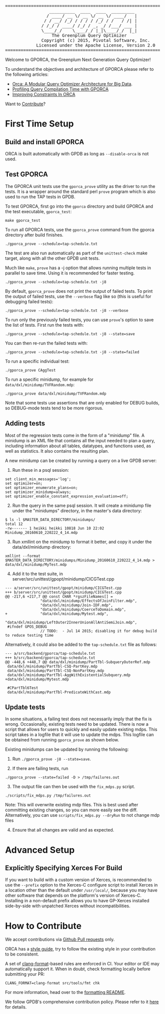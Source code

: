 <pre>
======================================================================
                 __________  ____  ____  _________
                / ____/ __ \/ __ \/ __ \/ ____/   |
               / / __/ /_/ / / / / /_/ / /   / /| |
              / /_/ / ____/ /_/ / _, _/ /___/ ___ |
              \____/_/    \____/_/ |_|\____/_/  |_|
                  The Greenplum Query Optimizer
              Copyright (c) 2015, Pivotal Software, Inc.
            Licensed under the Apache License, Version 2.0
======================================================================
</pre>

Welcome to GPORCA, the Greenplum Next Generation Query Optimizer!

To understand the objectives and architecture of GPORCA please refer to the following articles:
* [Orca: A Modular Query Optimizer Architecture for Big Data](https://content.pivotal.io/white-papers/orca-a-modular-query-optimizer-architecture-for-big-data).
* [Profiling Query Compilation Time with GPORCA](http://engineering.pivotal.io/post/orca-profiling/)
* [Improving Constraints In ORCA](http://engineering.pivotal.io/post/making-orca-smarter/)

Want to [Contribute](#contribute)?

# First Time Setup

## Build and install GPORCA

ORCA is built automatically with GPDB as long as `--disable-orca` is not used.
<a name="test"></a>

## Test GPORCA

The GPORCA unit tests use the `gporca_prove` utility as the driver to run the
tests. It is a wrapper around the standard perl `prove` program which is also
used to run the TAP tests in GPDB.

To test GPORCA, first go into the `gporca` directory and build GPORCA and the
test executable, `gporca_test`:

```
make gporca_test
```

To run all GPORCA tests, use the `gporca_prove` command from the gporca directory
after build finishes.

```
./gporca_prove --schedule=tap-schedule.txt
```

The test are also run automatically as part of the `unittest-check` make target,
along with all the other GPDB unit tests.

Much like `make`, `prove` has a -j option that allows running multiple tests in
parallel to save time. Using it is recommended for faster testing.

```
./gporca_prove --schedule=tap-schedule.txt -j8
```

By default, `gporca_prove` does not print the output of failed tests. To print the
output of failed tests, use the `--verbose` flag like so (this is
useful for debugging failed tests):

```
./gporca_prove --schedule=tap-schedule.txt -j8 --verbose
```

To run only the previously failed tests, you can use `prove`'s option to save the
list of tests. First run the tests with:
```
./gporca_prove --schedule=tap-schedule.txt -j8 --state=save
```

You can then re-run the failed tests with:
```
./gporca_prove --schedule=tap-schedule.txt -j8 --state=failed
```

To run a specific individual test:

```
./gporca_prove CAggTest
```

To run a specific minidump, for example for `data/dxl/minidump/TVFRandom.mdp`:
```
./gporca_prove data/dxl/minidump/TVFRandom.mdp
```

Note that some tests use assertions that are only enabled for DEBUG builds, so
DEBUG-mode tests tend to be more rigorous.

<a name="addtest"></a>
## Adding tests

Most of the regression tests come in the form of a "minidump" file.
A minidump is an XML file that contains all the input needed to plan a query,
including information about all tables, datatypes, and functions used, as well
as statistics. It also contains the resulting plan.

A new minidump can be created by running a query on a live GPDB server:

1. Run these in a psql session:

```
set client_min_messages='log';
set optimizer=on;
set optimizer_enumerate_plans=on;
set optimizer_minidump=always;
set optimizer_enable_constant_expression_evaluation=off;
```

2. Run the query in the same psql session. It will create a minidump file
   under the "minidumps" directory, in the master's data directory:

```
$ ls -l $MASTER_DATA_DIRECTORY/minidumps/
total 12
-rw------- 1 heikki heikki 10818 Jun 10 22:02 Minidump_20160610_220222_4_14.mdp
```

3. Run xmllint on the minidump to format it better, and copy it under the
   data/dxl/minidump directory:

```
xmllint --format $MASTER_DATA_DIRECTORY/minidumps/Minidump_20160610_220222_4_14.mdp > data/dxl/minidump/MyTest.mdp
```

4. Add it to the test suite, in server/src/unittest/gpopt/minidump/CICGTest.cpp

```
--- a/server/src/unittest/gpopt/minidump/CICGTest.cpp
+++ b/server/src/unittest/gpopt/minidump/CICGTest.cpp
@@ -217,6 +217,7 @@ const CHAR *rgszFileNames[] =
                "data/dxl/minidump/EffectsOfJoinFilter.mdp",
                "data/dxl/minidump/Join-IDF.mdp",
                "data/dxl/minidump/CoerceToDomain.mdp",
+               "data/dxl/minidump/Mytest.mdp",
                "data/dxl/minidump/LeftOuter2InnerUnionAllAntiSemiJoin.mdp",
 #ifndef GPOS_DEBUG
                // TODO:  - Jul 14 2015; disabling it for debug build to reduce testing time
```

Alternatively, it could also be added to the `tap-schedule.txt` file as follows:
```
--- a/src/backend/gporca/tap-schedule.txt
+++ b/src/backend/gporca/tap-schedule.txt
@@ -448,6 +448,7 @@ data/dxl/minidump/PartTbl-SubqueryOuterRef.mdp
 data/dxl/minidump/PartTbl-CSQ-PartKey.mdp
 data/dxl/minidump/PartTbl-CSQ-NonPartKey.mdp
 data/dxl/minidump/PartTbl-AggWithExistentialSubquery.mdp
+data/dxl/minidump/Mytest.mdp
 
 #CPartTbl6Test
 data/dxl/minidump/PartTbl-PredicateWithCast.mdp
```

<a name="updatetest"></a>
## Update tests

In some situations, a failing test does not necessarily imply that the fix is
wrong. Occasionally, existing tests need to be updated. There is now a script
that allows for users to quickly and easily update existing mdps. This script
takes in a logfile that it will use to update the mdps. This logfile can be
obtained from running `gporca_prove` as shown below.

Existing minidumps can be updated by running the following:


1. Run `./gporca_prove -j8 --state=save`.

2. If there are failing tests, run
```
./gporca_prove --state=failed -D > /tmp/failures.out
```

3. The output file can then be used with the `fix_mdps.py` script.
```
./scripts/fix_mdps.py /tmp/failures.out
```
Note: This will overwrite existing mdp files. This is best used after
committing existing changes, so you can more easily see the diff.
Alternatively, you can use `scripts/fix_mdps.py --dryRun` to not change
mdp files

4. Ensure that all changes are valid and as expected.

# Advanced Setup

## Explicitly Specifying Xerces For Build

If you want to build with a custom version of Xerces, is recommended to use the
`--prefix` option to the Xerces-C configure script to install Xerces in a
location other than the default under `/usr/local/`, because you may have other
software that depends on the platform's version of Xerces-C. Installing in a
non-default prefix allows you to have GP-Xerces installed side-by-side with
unpatched Xerces without incompatibilities.

<a name="contribute"></a>
# How to Contribute

We accept contributions via [Github Pull requests](https://help.github.com/articles/using-pull-requests) only.


ORCA has a [style guide](StyleGuilde.md), try to follow the existing style in your contribution to be consistent.

[clang-format]: https://clang.llvm.org/docs/ClangFormat.html
A set of [clang-format]-based rules are enforced in CI. Your editor or IDE may automatically support it. When in doubt, check formatting locally before submitting your PR:

```
CLANG_FORMAT=clang-format src/tools/fmt chk
```

For more information, head over to the [formatting README](README.format.md).

We follow GPDB's comprehensive contribution policy. Please refer to it [here](https://github.com/greenplum-db/gpdb#contributing) for details.

